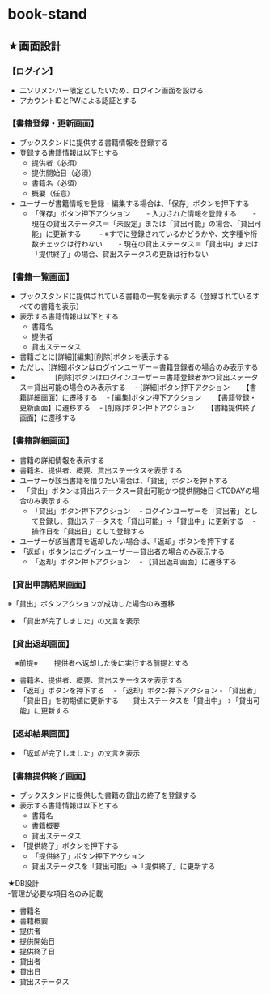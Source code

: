 # book-stand
## ★画面設計	
###	【ログイン】
 - 二ソリメンバー限定としたいため、ログイン画面を設ける
 - アカウントIDとPWによる認証とする
	
###	【書籍登録・更新画面】
- ブックスタンドに提供する書籍情報を登録する
- 登録する書籍情報は以下とする
	 - 提供者（必須）
	 - 提供開始日（必須）
	 - 書籍名（必須）
	 - 概要（任意）
- ユーザーが書籍情報を登録・編集する場合は、「保存」ボタンを押下する
	 - 「保存」ボタン押下アクション
	　　- 入力された情報を登録する
	　　- 現在の貸出ステータス＝「未設定」または「貸出可能」の場合、「貸出可能」に更新する
	　　 - ※すでに登録されているかどうかや、文字種や桁数チェックは行わない
	　　- 現在の貸出ステータス＝「貸出中」または「提供終了」の場合、貸出ステータスの更新は行わない
	
###	【書籍一覧画面】
- ブックスタンドに提供されている書籍の一覧を表示する（登録されているすべての書籍を表示）
- 表示する書籍情報は以下とする
	- 書籍名
	- 提供者
	- 貸出ステータス
- 書籍ごとに[詳細][編集][削除]ボタンを表示する
 - ただし、[詳細]ボタンはログインユーザー＝書籍登録者の場合のみ表示する
 -  　　　　　[削除]ボタンはログインユーザー＝書籍登録者かつ貸出ステータス＝貸出可能の場合のみ表示する
	　- [詳細]ボタン押下アクション
	　　【書籍詳細画面】に遷移する
	　- [編集]ボタン押下アクション
	　　【書籍登録・更新画面】に遷移する
	　- [削除]ボタン押下アクション
	　　【書籍提供終了画面】に遷移する
	
###	【書籍詳細画面】
- 書籍の詳細情報を表示する
- 書籍名、提供者、概要、貸出ステータスを表示する
- ユーザーが該当書籍を借りたい場合は、「貸出」ボタンを押下する
 - 	　「貸出」ボタンは貸出ステータス＝貸出可能かつ提供開始日＜TODAYの場合のみ表示する
	- 「貸出」ボタン押下アクション
	　- ログインユーザーを「貸出者」として登録し、貸出ステータスを「貸出可能」→「貸出中」に更新する
	　- 操作日を「貸出日」として登録する
- ユーザーが該当書籍を返却したい場合は、「返却」ボタンを押下する
 - 「返却」ボタンはログインユーザー＝貸出者の場合のみ表示する
	- 「返却」ボタン押下アクション
	　- 【貸出返却画面】に遷移する
	
###	【貸出申請結果画面】
※「貸出」ボタンアクションが成功した場合のみ遷移
- 「貸出が完了しました」の文言を表示
	
###	【貸出返却画面】
　※前提※
　　提供者へ返却した後に実行する前提とする
- 書籍名、提供者、概要、貸出ステータスを表示する
- 「返却」ボタンを押下する
	　- 「返却」ボタン押下アクション
	  - 「貸出者」「貸出日」を初期値に更新する
	　- 貸出ステータスを「貸出中」→「貸出可能」に更新する
	
###	【返却結果画面】
- 「返却が完了しました」の文言を表示
	
###	【書籍提供終了画面】
- ブックスタンドに提供した書籍の貸出の終了を登録する
- 表示する書籍情報は以下とする
	- 書籍名
	- 書籍概要
	- 貸出ステータス
- 「提供終了」ボタンを押下する
	- 「提供終了」ボタン押下アクション
	 - 貸出ステータスを「貸出可能」→「提供終了」に更新する
	
★DB設計	
 -管理が必要な項目名のみ記載
   - 書籍名
   - 書籍概要
   - 提供者
   - 提供開始日
   - 提供終了日
   - 貸出者
   - 貸出日
   - 貸出ステータス

